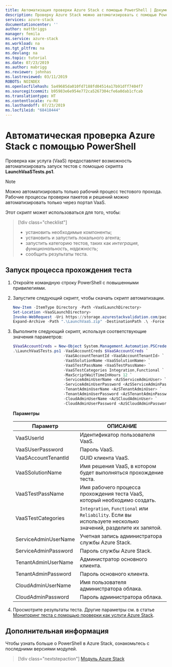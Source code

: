 ```yaml
---
title: Автоматизация проверки Azure Stack с помощью PowerShell | Документация Майкрософт
description: Проверку Azure Stack можно автоматизировать с помощью PowerShell.
services: azure-stack
documentationcenter: ''
author: mattbriggs
manager: femila
ms.service: azure-stack
ms.workload: na
ms.tgt_pltfrm: na
ms.devlang: na
ms.topic: tutorial
ms.date: 07/23/2019
ms.author: mabrigg
ms.reviewer: johnhas
ms.lastreviewed: 03/11/2019
ROBOTS: NOINDEX
ms.openlocfilehash: 5a49685da010fd7188fd04514a17b91dff7404f7
ms.sourcegitcommit: b95983e6e954e772ca5267304cfe6a0dab1cfcab
ms.translationtype: HT
ms.contentlocale: ru-RU
ms.lasthandoff: 07/23/2019
ms.locfileid: "68418444"
---
```

# <a name="automate-azure-stack-validation-with-powershell"></a>Автоматическая проверка Azure Stack с помощью PowerShell

Проверка как услуга (VaaS) предоставляет возможность автоматизировать запуск тестов с помощью скрипта **LaunchVaaSTests.ps1**.

> [!NOTE]  
> Можно автоматизировать только рабочий процесс тестового прохода. Рабочие процессы проверки пакетов и решений можно автоматизировать только через портал VaaS.

Этот скрипт может использоваться для того, чтобы:

> [!div class="checklist"]
> * установить необходимые компоненты;
> * установить и запустить локального агента;
> * запустить категорию тестов, таких как *интеграция*, *функциональность*, *надежность*;
> * сообщить результаты теста.

## <a name="launch-the-test-pass-workflow"></a>Запуск процесса прохождения теста

1. Откройте командную строку PowerShell с повышенными привилегиями.

2. Запустите следующий скрипт, чтобы скачать скрипт автоматизации.

    ```powershell
    New-Item -ItemType Directory -Path <VaaSLaunchDirectory>
    Set-Location <VaaSLaunchDirectory>
    Invoke-WebRequest -Uri https://storage.azurestackvalidation.com/packages/Microsoft.VaaS.Scripts.latest.nupkg -OutFile "LaunchVaaS.zip"
    Expand-Archive -Path ".\LaunchVaaS.zip" -DestinationPath .\ -Force
    ```

3. Выполните следующий скрипт, используя соответствующие значения параметров:

    ```powershell
    $VaaSAccountCreds = New-Object System.Management.Automation.PSCredential "<VaaSUserId>", (ConvertTo-SecureString "<VaaSUserPassword>" -AsPlainText -Force)
    .\LaunchVaaSTests.ps1 -VaaSAccountCreds $VaaSAccountCreds `
                          -VaaSAccountTenantId <VaaSAccountTenantId> `
                          -VaaSSolutionName <VaaSSolutionName> `
                          -VaaSTestPassName <VaaSTestPassName> `
                          -VaaSTestCategories Integration,Functional `
                          -MaxScriptWaitTimeInHours 12 `
                          -ServiceAdminUserName <AzSServiceAdminUser> `
                          -ServiceAdminUserPassword <AzSServiceAdminPassword> `
                          -TenantAdminUserName <AzSTenantAdminUser> `
                          -TenantAdminUserPassword <AzSTenantAdminPassword> `
                          -CloudAdminUserName <AzSCloudAdminUser> `
                          -CloudAdminUserPassword <AzSCloudAdminPassword>
    ```

    **Параметры**

    | Параметр | ОПИСАНИЕ |
    | --- | --- |
    | VaaSUserId | Идентификатор пользователя VaaS. |
    | VaaSUserPassword | Пароль VaaS. |
    | VaaSAccountTenantId | GUID клиента VaaS. |
    | VaaSSolutionName | Имя решения VaaS, в котором будет выполняться прохождение теста. |
    | VaaSTestPassName | Имя рабочего процесса прохождения теста VaaS, который необходимо создать. |
    | VaaSTestCategories | `Integration`, `Functional` или `Reliability`. Если вы используете несколько значений, разделите их запятой.  |
    | ServiceAdminUserName | Учетная запись администратора службы Azure Stack.  |
    | ServiceAdminPassword | Пароль службы Azure Stack.  |
    | TenantAdminUserName | Администратор основного клиента.  |
    | TenantAdminPassword | Пароль основного клиента.  |
    | CloudAdminUserName | Имя пользователя администратора облака.  |
    | CloudAdminPassword | Пароль администратора облака.  |

4. Просмотрите результаты теста. Другие параметры см. в статье [Мониторинг теста с помощью проверки как услуги Azure Stack](azure-stack-vaas-monitor-test.md).

## <a name="next-steps"></a>Дополнительная информация

Чтобы узнать больше о PowerShell в Azure Stack, ознакомьтесь с последними версиями модулей.

> [!div class="nextstepaction"]
> [Модуль Azure Stack](https://docs.microsoft.com/powershell/azure/azure-stack/overview?view=azurestackps-1.6.0)
